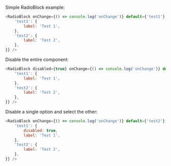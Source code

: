 Simple RadioBlock example:

```js
<RadioBlock onChange={() => console.log('onChange')} default={'test1'} options={{
    'test1': {
        label: 'Test 1',
    },
    'test2': {
        label: 'Test 2',
    },
}} />
```

Disable the entire component:

```js
<RadioBlock disabled={true} onChange={() => console.log('onChange')} default={'test1'} options={{
    'test1': {
        label: 'Test 1',
    },
    'test2': {
        label: 'Test 2',
    },
}} />
```

Disable a single option and select the other:

```js
<RadioBlock onChange={() => console.log('onChange')} default={'test2'} options={{
    'test1': {
    	disabled: true,
        label: 'Test 1',
    },
    'test2': {
        label: 'Test 2',
    },
}} />
```
